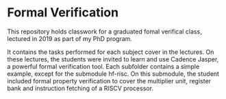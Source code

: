 Formal Verification
========================

This repository holds classwork for a graduated fomal verifical class, lectured in 2019 as part of my PhD program.

It contains the tasks performed for each subject cover in the lectures.
On these lectures, the students were invited to learn and use Cadence Jasper, a powerful formal verification tool.
Each subfolder contains a simple example, except for the submodule hf-risc.
On this submodule, the student included formal property verification to cover the multiplier unit, register bank and instruction fetching of a RISCV processor.
